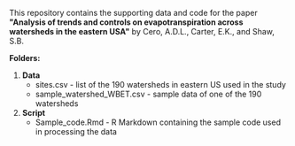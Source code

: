 This repository contains the supporting data and code for the paper **"Analysis of trends and controls on evapotranspiration across watersheds in the eastern USA"** by Cero, A.D.L., Carter, E.K., and Shaw, S.B.

**Folders:**

1.  **Data**
    -   sites.csv - list of the 190 watersheds in eastern US used in the study
    -   sample_watershed_WBET.csv - sample data of one of the 190 watersheds
2.  **Script**
    -   Sample_code.Rmd - R Markdown containing the sample code used in processing the data
